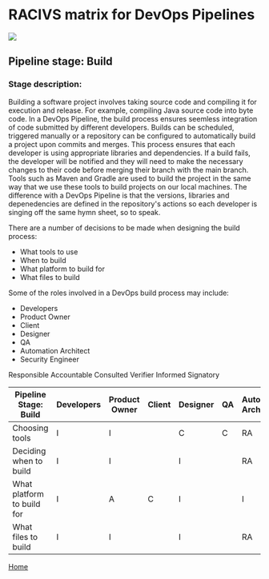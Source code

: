 # __RACIVS matrix for DevOps Pipelines__   

<img src="https://user-images.githubusercontent.com/10748736/112030685-6c81be80-8b32-11eb-94b8-c2c01b8f4581.png">

## __Pipeline stage:__  Build  
### __Stage description:__ 
Building a software project involves taking source code and compiling it for execution and release. For example, compiling Java source code into byte code.
In a DevOps Pipeline, the build process ensures seemless integration of code submitted by different developers. Builds can be scheduled, triggered manually or a repository can be configured to automatically build a project upon commits and merges. This process ensures that each developer is using appropriate libraries and dependencies. If a build fails, the developer will be notified and they will need to make the necessary changes to their code before merging their branch with the main branch.
Tools such as Maven and Gradle are used to build the project in the same way that we use these tools to build projects on our local machines. The difference with a DevOps Pipeline is that the versions, libraries and depenedencies are defined in the repository's actions so each developer is singing off the same hymn sheet, so to speak.

There are a number of decisions to be made when designing the build process:
  - What tools to use
  - When to build
  - What platform to build for
  - What files to build

Some of the roles involved in a DevOps build process may include:
  - Developers
  - Product Owner
  - Client
  - Designer
  - QA
  - Automation Architect
  - Security Engineer


Responsible   Accountable  Consulted    Verifier    Informed    Signatory


| Pipeline Stage:<br>Build  | Developers | Product Owner| Client       | Designer     | QA          |Auto. Arch.   |Security Eng|
|----------------------------- |------------- |------------- |------------- |------------- |------------- |------------ |------------ |
| Choosing tools               | I            | I            |              | C            | C            | RA          | CV
| Deciding when to build       | I            | I            |              | I            |              | RA          | I
| What platform to build for   | I            | A            | C            | I            |              | I           | I
| What files to build          | I            | I            |              | I            |              | RA          | I
  
  
[Home](../index.md)  
